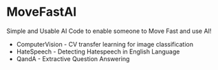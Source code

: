 # MoveFastAI
Simple and Usable AI Code to enable someone to Move Fast and use AI!

* ComputerVision - CV transfer learning for image classification
* HateSpeech - Detecting Hatespeech in English Language
* QandA - Extractive Question Answering


